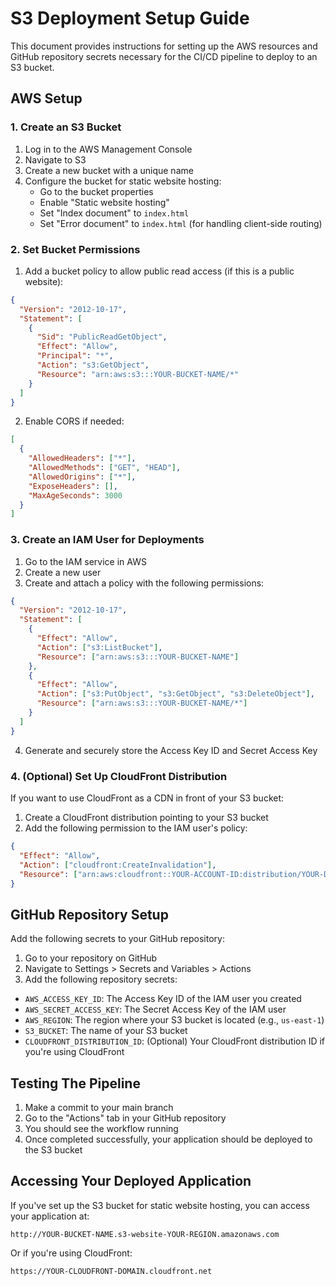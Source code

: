 # S3 Deployment Setup Guide

This document provides instructions for setting up the AWS resources and GitHub repository secrets necessary for the CI/CD pipeline to deploy to an S3 bucket.

## AWS Setup

### 1. Create an S3 Bucket

1. Log in to the AWS Management Console
2. Navigate to S3
3. Create a new bucket with a unique name
4. Configure the bucket for static website hosting:
   - Go to the bucket properties
   - Enable "Static website hosting"
   - Set "Index document" to `index.html`
   - Set "Error document" to `index.html` (for handling client-side routing)

### 2. Set Bucket Permissions

1. Add a bucket policy to allow public read access (if this is a public website):

```json
{
  "Version": "2012-10-17",
  "Statement": [
    {
      "Sid": "PublicReadGetObject",
      "Effect": "Allow",
      "Principal": "*",
      "Action": "s3:GetObject",
      "Resource": "arn:aws:s3:::YOUR-BUCKET-NAME/*"
    }
  ]
}
```

2. Enable CORS if needed:

```json
[
  {
    "AllowedHeaders": ["*"],
    "AllowedMethods": ["GET", "HEAD"],
    "AllowedOrigins": ["*"],
    "ExposeHeaders": [],
    "MaxAgeSeconds": 3000
  }
]
```

### 3. Create an IAM User for Deployments

1. Go to the IAM service in AWS
2. Create a new user
3. Create and attach a policy with the following permissions:

```json
{
  "Version": "2012-10-17",
  "Statement": [
    {
      "Effect": "Allow",
      "Action": ["s3:ListBucket"],
      "Resource": ["arn:aws:s3:::YOUR-BUCKET-NAME"]
    },
    {
      "Effect": "Allow",
      "Action": ["s3:PutObject", "s3:GetObject", "s3:DeleteObject"],
      "Resource": ["arn:aws:s3:::YOUR-BUCKET-NAME/*"]
    }
  ]
}
```

4. Generate and securely store the Access Key ID and Secret Access Key

### 4. (Optional) Set Up CloudFront Distribution

If you want to use CloudFront as a CDN in front of your S3 bucket:

1. Create a CloudFront distribution pointing to your S3 bucket
2. Add the following permission to the IAM user's policy:

```json
{
  "Effect": "Allow",
  "Action": ["cloudfront:CreateInvalidation"],
  "Resource": ["arn:aws:cloudfront::YOUR-ACCOUNT-ID:distribution/YOUR-DISTRIBUTION-ID"]
}
```

## GitHub Repository Setup

Add the following secrets to your GitHub repository:

1. Go to your repository on GitHub
2. Navigate to Settings > Secrets and Variables > Actions
3. Add the following repository secrets:

- `AWS_ACCESS_KEY_ID`: The Access Key ID of the IAM user you created
- `AWS_SECRET_ACCESS_KEY`: The Secret Access Key of the IAM user
- `AWS_REGION`: The region where your S3 bucket is located (e.g., `us-east-1`)
- `S3_BUCKET`: The name of your S3 bucket
- `CLOUDFRONT_DISTRIBUTION_ID`: (Optional) Your CloudFront distribution ID if you're using CloudFront

## Testing The Pipeline

1. Make a commit to your main branch
2. Go to the "Actions" tab in your GitHub repository
3. You should see the workflow running
4. Once completed successfully, your application should be deployed to the S3 bucket

## Accessing Your Deployed Application

If you've set up the S3 bucket for static website hosting, you can access your application at:

`http://YOUR-BUCKET-NAME.s3-website-YOUR-REGION.amazonaws.com`

Or if you're using CloudFront:

`https://YOUR-CLOUDFRONT-DOMAIN.cloudfront.net`
